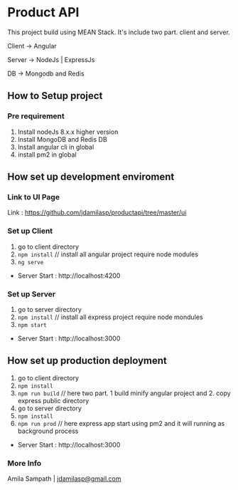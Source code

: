 # Product API 
This project build using MEAN Stack. It's include two part. client and server. 

Client -> Angular

Server -> NodeJs | ExpressJs

DB -> Mongodb and Redis

## How to Setup project 

### Pre requirement 
1. Install nodeJs 8.x.x higher version
2. Install MongoDB and Redis DB
3. Install angular cli in global 
4. install pm2 in global

## How set up development enviroment 

### Link to UI Page 

Link : https://github.com/jdamilasp/productapi/tree/master/ui

### Set up Client 
1. go to client directory 
2. `npm install` // install all angular project require node modules 
3. `ng serve`
* Server Start : http://localhost:4200

### Set up Server 
1. go to server directory 
2. `npm install` // install all express project require node mondules 
3. `npm start` 
* Server Start : http://localhost:3000 

## How set up production deployment 
1. go to client directory 
2. `npm install`
3. `npm run build` 
// here two part. 1 build minify angular project and 2. copy express public directory 
4. go to server directory 
5. `npm install` 
6. `npm run prod` 
// here express app start using pm2 and it will running as background process 
* Server Start : http://localhost:3000


### More Info 
Amila Sampath | jdamilasp@gmail.com 

